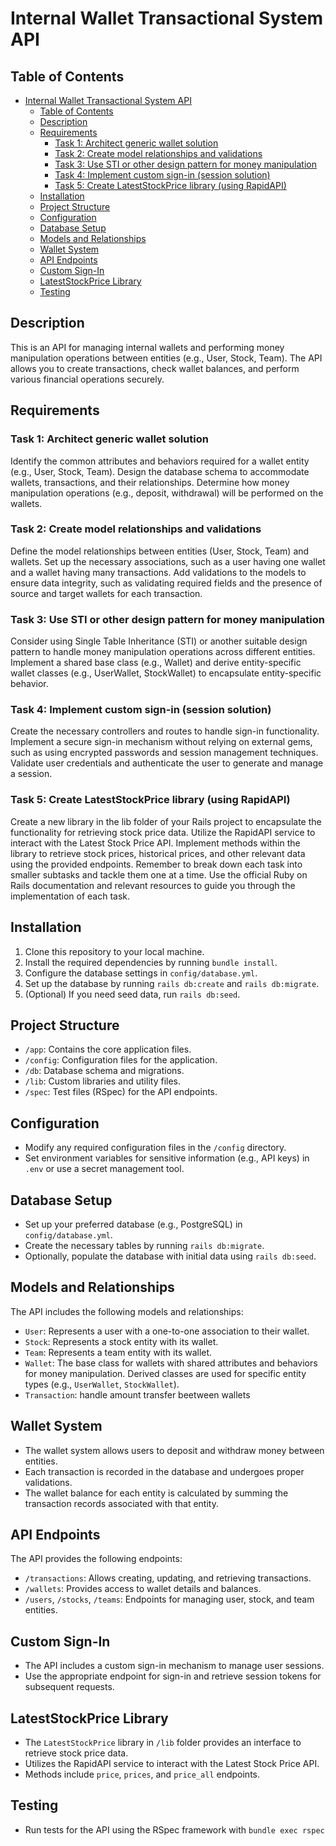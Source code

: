 # Internal Wallet Transactional System API

## Table of Contents

- [Internal Wallet Transactional System API](#internal-wallet-transactional-system-api)
  - [Table of Contents](#table-of-contents)
  - [Description](#description)
  - [Requirements](#requirements)
    - [Task 1: Architect generic wallet solution](#task-1-architect-generic-wallet-solution)
    - [Task 2: Create model relationships and validations](#task-2-create-model-relationships-and-validations)
    - [Task 3: Use STI or other design pattern for money manipulation](#task-3-use-sti-or-other-design-pattern-for-money-manipulation)
    - [Task 4: Implement custom sign-in (session solution)](#task-4-implement-custom-sign-in-session-solution)
    - [Task 5: Create LatestStockPrice library (using RapidAPI)](#task-5-create-lateststockprice-library-using-rapidapi)
  - [Installation](#installation)
  - [Project Structure](#project-structure)
  - [Configuration](#configuration)
  - [Database Setup](#database-setup)
  - [Models and Relationships](#models-and-relationships)
  - [Wallet System](#wallet-system)
  - [API Endpoints](#api-endpoints)
  - [Custom Sign-In](#custom-sign-in)
  - [LatestStockPrice Library](#lateststockprice-library)
  - [Testing](#testing)

## Description

This is an API for managing internal wallets and performing money manipulation operations between entities (e.g., User, Stock, Team). The API allows you to create transactions, check wallet balances, and perform various financial operations securely.

## Requirements

### Task 1: Architect generic wallet solution

Identify the common attributes and behaviors required for a wallet entity (e.g., User, Stock, Team).
Design the database schema to accommodate wallets, transactions, and their relationships.
Determine how money manipulation operations (e.g., deposit, withdrawal) will be performed on the wallets.

### Task 2: Create model relationships and validations

Define the model relationships between entities (User, Stock, Team) and wallets.
Set up the necessary associations, such as a user having one wallet and a wallet having many transactions.
Add validations to the models to ensure data integrity, such as validating required fields and the presence of source and target wallets for each transaction.

### Task 3: Use STI or other design pattern for money manipulation

Consider using Single Table Inheritance (STI) or another suitable design pattern to handle money manipulation operations across different entities.
Implement a shared base class (e.g., Wallet) and derive entity-specific wallet classes (e.g., UserWallet, StockWallet) to encapsulate entity-specific behavior.

### Task 4: Implement custom sign-in (session solution)

Create the necessary controllers and routes to handle sign-in functionality.
Implement a secure sign-in mechanism without relying on external gems, such as using encrypted passwords and session management techniques.
Validate user credentials and authenticate the user to generate and manage a session.

### Task 5: Create LatestStockPrice library (using RapidAPI)

Create a new library in the lib folder of your Rails project to encapsulate the functionality for retrieving stock price data.
Utilize the RapidAPI service to interact with the Latest Stock Price API.
Implement methods within the library to retrieve stock prices, historical prices, and other relevant data using the provided endpoints.
Remember to break down each task into smaller subtasks and tackle them one at a time. Use the official Ruby on Rails documentation and relevant resources to guide you through the implementation of each task.

## Installation

1. Clone this repository to your local machine.
2. Install the required dependencies by running `bundle install`.
3. Configure the database settings in `config/database.yml`.
4. Set up the database by running `rails db:create` and `rails db:migrate`.
5. (Optional) If you need seed data, run `rails db:seed`.

## Project Structure

- `/app`: Contains the core application files.
- `/config`: Configuration files for the application.
- `/db`: Database schema and migrations.
- `/lib`: Custom libraries and utility files.
- `/spec`: Test files (RSpec) for the API endpoints.

## Configuration

- Modify any required configuration files in the `/config` directory.
- Set environment variables for sensitive information (e.g., API keys) in `.env` or use a secret management tool.

## Database Setup

- Set up your preferred database (e.g., PostgreSQL) in `config/database.yml`.
- Create the necessary tables by running `rails db:migrate`.
- Optionally, populate the database with initial data using `rails db:seed`.

## Models and Relationships

The API includes the following models and relationships:

- `User`: Represents a user with a one-to-one association to their wallet.
- `Stock`: Represents a stock entity with its wallet.
- `Team`: Represents a team entity with its wallet.
- `Wallet`: The base class for wallets with shared attributes and behaviors for money manipulation. Derived classes are used for specific entity types (e.g., `UserWallet`, `StockWallet`).
- `Transaction`: handle amount transfer beetween wallets

## Wallet System

- The wallet system allows users to deposit and withdraw money between entities.
- Each transaction is recorded in the database and undergoes proper validations.
- The wallet balance for each entity is calculated by summing the transaction records associated with that entity.

## API Endpoints

The API provides the following endpoints:

- `/transactions`: Allows creating, updating, and retrieving transactions.
- `/wallets`: Provides access to wallet details and balances.
- `/users`, `/stocks`, `/teams`: Endpoints for managing user, stock, and team entities.

## Custom Sign-In

- The API includes a custom sign-in mechanism to manage user sessions.
- Use the appropriate endpoint for sign-in and retrieve session tokens for subsequent requests.

## LatestStockPrice Library

- The `LatestStockPrice` library in `/lib` folder provides an interface to retrieve stock price data.
- Utilizes the RapidAPI service to interact with the Latest Stock Price API.
- Methods include `price`, `prices`, and `price_all` endpoints.

## Testing

- Run tests for the API using the RSpec framework with `bundle exec rspec`
